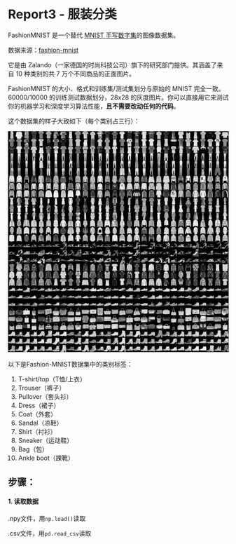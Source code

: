 # Report3 - 服装分类

FashionMNIST 是一个替代 [MNIST 手写数字集](https://link.zhihu.com/?target=http%3A//yann.lecun.com/exdb/mnist/)的图像数据集。

数据来源：[fashion-mnist](https://github.com/zalandoresearch/fashion-mnist)

 它是由 Zalando（一家德国的时尚科技公司）旗下的研究部门提供。其涵盖了来自 10 种类别的共 7 万个不同商品的正面图片。

FashionMNIST 的大小、格式和训练集/测试集划分与原始的 MNIST 完全一致。60000/10000 的训练测试数据划分，28x28 的灰度图片。你可以直接用它来测试你的机器学习和深度学习算法性能，**且不需要改动任何的代码**。

这个数据集的样子大致如下（每个类别占三行）：

![fashion-mnist.jpg](images/fashion-mnist.jpg)

以下是Fashion-MNIST数据集中的类别标签：

1. T-shirt/top（T恤/上衣）
2. Trouser（裤子）
3. Pullover（套头衫）
4. Dress（裙子）
5. Coat（外套）
6. Sandal（凉鞋）
7. Shirt（衬衫）
8. Sneaker（运动鞋）
9. Bag（包）
10. Ankle boot（踝靴）




## 步骤：

#### 1. 读取数据

.npy文件，用`np.load()`读取

.csv文件，用`pd.read_csv`读取
